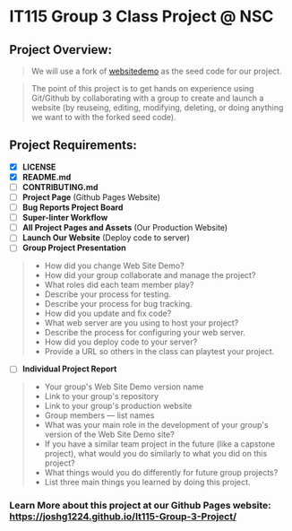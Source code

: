 # IT115 Group 3 Class Project @ NSC

## Project Overview:

> We will use a fork of [websitedemo](https://github.com/rbunge-nsc/websitedemo) as the seed code for our project.

> The point of this project is to get hands on experience using Git/Github by collaborating with a group to create and launch a website (by reuseing, editing, modifying, deleting, or doing anything we want to with the forked seed code). 

## Project Requirements:

- [x] **LICENSE**
- [x] **README.md** 
- [ ] **CONTRIBUTING.md** 
- [ ] **Project Page** (Github Pages Website)
- [ ] **Bug Reports Project Board** 
- [ ] **Super-linter Workflow** 
- [ ] **All Project Pages and Assets** (Our Production Website) 
- [ ] **Launch Our Website** (Deploy code to server)
- [ ] **Group Project Presentation** 
>	* How did you change Web Site Demo?
>	* How did your group collaborate and manage the project?		
>	* What roles did each team member play?
>	* Describe your process for testing.
>	* Describe your process for bug tracking.
>	* How did you update and fix code?
>	* What web server are you using to host your project?
>	* Describe the process for configuring your web server. 
>	* How did you deploy code to your server?
>	* Provide a URL so others in the class can playtest your project.
- [ ] **Individual Project Report**
>	* Your group's Web Site Demo version name
>	* Link to your group's repository		
>	* Link to your group's production website
>	* Group members — list names
>	* What was your main role in the development of your group's version of the Web Site Demo site?
>	* If you have a similar team project in the future (like a capstone project), 
>	  what would you do similarly to what you did on this project?
>	* What things would you do differently for future group projects?
>	* List three main things you learned by doing this project.


### Learn More about this project at our Github Pages website: https://joshg1224.github.io/It115-Group-3-Project/
